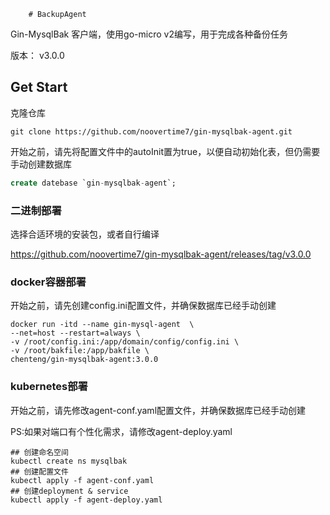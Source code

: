         # BackupAgent 

Gin-MysqlBak 客户端，使用go-micro v2编写，用于完成各种备份任务

版本： v3.0.0

## Get Start

克隆仓库

```shell
git clone https://github.com/noovertime7/gin-mysqlbak-agent.git
```

开始之前，请先将配置文件中的autoInit置为true，以便自动初始化表，但仍需要手动创建数据库

```sql
create datebase `gin-mysqlbak-agent`;
```
### 二进制部署

选择合适环境的安装包，或者自行编译

https://github.com/noovertime7/gin-mysqlbak-agent/releases/tag/v3.0.0


### docker容器部署
开始之前，请先创建config.ini配置文件，并确保数据库已经手动创建

```shell
docker run -itd --name gin-mysql-agent  \
--net=host --restart=always \
-v /root/config.ini:/app/domain/config/config.ini \
-v /root/bakfile:/app/bakfile \
chenteng/gin-mysqlbak-agent:3.0.0
```

### kubernetes部署

开始之前，请先修改agent-conf.yaml配置文件，并确保数据库已经手动创建

PS:如果对端口有个性化需求，请修改agent-deploy.yaml

```shell
## 创建命名空间
kubectl create ns mysqlbak
## 创建配置文件
kubectl apply -f agent-conf.yaml
## 创建deployment & service
kubectl apply -f agent-deploy.yaml
```